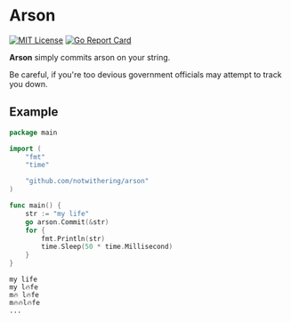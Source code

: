 # Arson
[![MIT License](https://img.shields.io/badge/License-MIT-a10b31)](https://github.com/notwithering/arson/blob/main/LICENSE)
[![Go Report Card](https://goreportcard.com/badge/github.com/notwithering/arson)](https://goreportcard.com/report/github.com/notwithering/arson)

**Arson** simply commits arson on your string.

Be careful, if you're too devious government officials may attempt to track you down.

## Example
```go
package main

import (
	"fmt"
	"time"

	"github.com/notwithering/arson"
)

func main() {
	str := "my life"
	go arson.Commit(&str)
	for {
		fmt.Println(str)
		time.Sleep(50 * time.Millisecond)
	}
}

```
```
my life
my l🔥fe
m🔥 l🔥fe
m🔥🔥l🔥fe
...
```